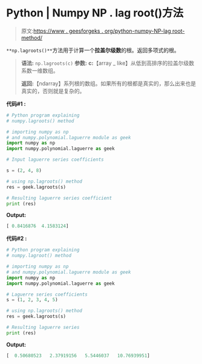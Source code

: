 # Python | Numpy NP . lag root()方法

> 原文:[https://www . geesforgeks . org/python-numpy-NP-lag root-method/](https://www.geeksforgeeks.org/python-numpy-np-lagroots-method/)

`**np.lagroots()**`方法用于计算一个**拉盖尔级数**的根。返回多项式的根。

> **语法:** `np.lagroots(c)`
> **参数:**
> **c:**【array _ like】从低到高排序的拉盖尔级数系数一维数组。
> 
> **返回:**【ndarray】系列根的数组。如果所有的根都是真实的，那么出来也是真实的，否则就是复杂的。

**代码#1 :**

```py
# Python program explaining
# numpy.lagroots() method 

# importing numpy as np  
# and numpy.polynomial.laguerre module as geek 
import numpy as np 
import numpy.polynomial.laguerre as geek

# Input laguerre series coefficients

s = (2, 4, 8) 

# using np.lagroots() method 
res = geek.lagroots(s) 

# Resulting laguerre series coefficient
print (res) 
```

**Output:**

```py
[ 0.8416876  4.1583124]

```

**代码#2 :**

```py
# Python program explaining
# numpy.lagroot() method 

# importing numpy as np  
# and numpy.polynomial.laguerre module as geek 
import numpy as np 
import numpy.polynomial.laguerre as geek

# Laguerre series coefficients
s = (1, 2, 3, 4, 5) 

# using np.lagroots() method 
res = geek.lagroots(s) 

# Resulting laguerre series
print (res) 
```

**Output:**

```py
[  0.50680523   2.37919156   5.5446037   10.76939951]

```